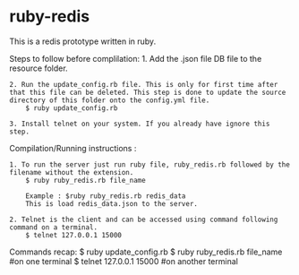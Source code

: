 # ruby-redis

This is a redis prototype written in ruby.

Steps to follow before complilation:
	1. Add the .json file DB file to the resource folder.

	2. Run the update_config.rb file. This is only for first time after that this file can be deleted. This step is done to update the source directory of this folder onto the config.yml file.
		$ ruby update_config.rb

	3. Install telnet on your system. If you already have ignore this step.

Compilation/Running instructions :

	1. To run the server just run ruby file, ruby_redis.rb followed by the filename without the extension.
		$ ruby ruby_redis.rb file_name

		Example : $ruby ruby_redis.rb redis_data 
		This is load redis_data.json to the server.

	2. Telnet is the client and can be accessed using command following command on a terminal.
		$ telnet 127.0.0.1 15000

Commands recap:
	$ ruby update_config.rb
	$ ruby ruby_redis.rb file_name #on one terminal
	$ telnet 127.0.0.1 15000 #on another terminal